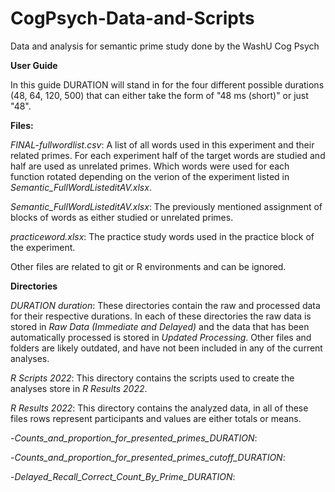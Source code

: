 # CogPsych-Data-and-Scripts
 Data and analysis for semantic prime study done by the WashU Cog Psych

 **User Guide**

 In this guide DURATION will stand in for the four different possible durations (48, 64, 120, 500) that can either take the form of "48 ms (short)" or just "48".

 **Files:**

 *FINAL-fullwordlist.csv*: A list of all words used in this experiment and their related primes. For each experiment half of the target words are studied and half are used as unrelated primes. Which words were used for each function rotated depending on the verion of the experiment listed in *Semantic_FullWordListeditAV.xlsx*.

 *Semantic_FullWordListeditAV.xlsx*: The previously mentioned assignment of blocks of words as either studied or unrelated primes.

 *practiceword.xlsx*: The practice study words used in the practice block of the experiment.

 Other files are related to git or R environments and can be ignored.

 **Directories**

 *DURATION duration*: These directories contain the raw and processed data for their respective durations. In each of these directories the raw data is stored in *Raw Data (Immediate and Delayed)* and the data that has been automatically processed is stored in *Updated Processing*. Other files and folders are likely outdated, and have not been included in any of the current analyses.

 *R Scripts 2022*: This directory contains the scripts used to create the analyses store in *R Results 2022*.

 *R Results 2022*: This directory contains the analyzed data, in all of these files rows represent participants and values are either totals or means.
 
-*Counts_and_proportion_for_presented_primes_DURATION*:

-*Counts_and_proportion_for_presented_primes_cutoff_DURATION*:

-*Delayed_Recall_Correct_Count_By_Prime_DURATION*:
